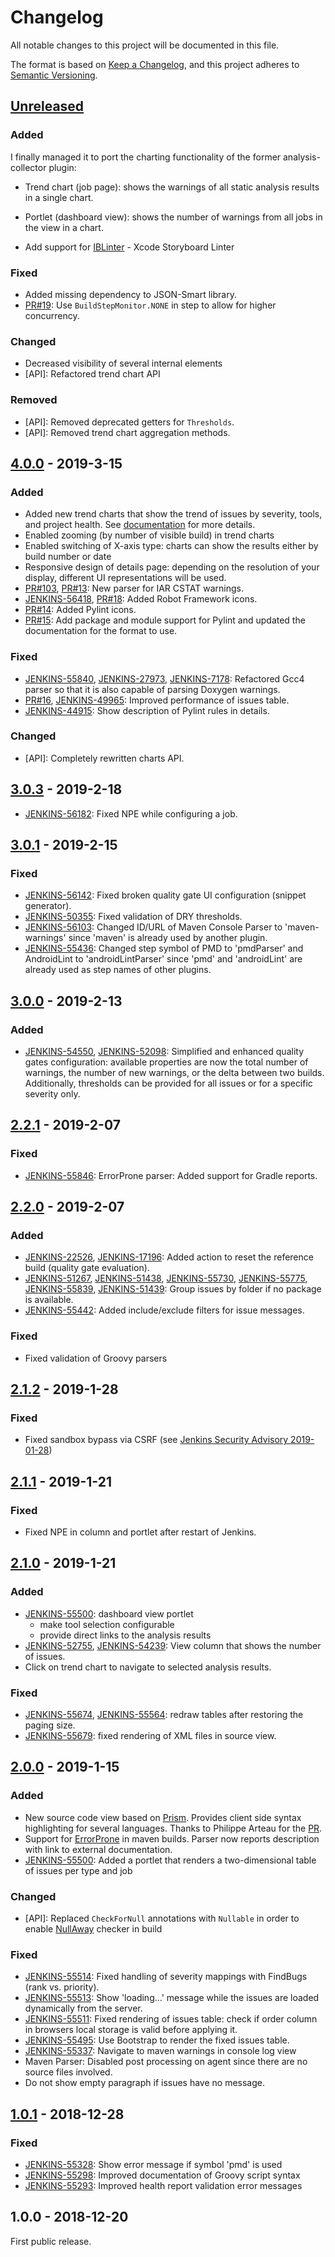# Changelog
All notable changes to this project will be documented in this file.

The format is based on [Keep a Changelog](https://keepachangelog.com/en/1.0.0/),
and this project adheres to [Semantic Versioning](https://semver.org/spec/v2.0.0.html).

## [Unreleased](https://github.com/jenkinsci/warnings-ng-plugin/compare/warnings-ng-4.0.0...master)

### Added 

I finally managed it to port the charting functionality of the former analysis-collector plugin:
- Trend chart (job page): shows the warnings of all static analysis results in a single chart. 
- Portlet (dashboard view): shows the number of warnings from all jobs in the view in a chart. 

- Add support for [IBLinter](https://github.com/IBDecodable/IBLinter) - Xcode Storyboard Linter

### Fixed

- Added missing dependency to JSON-Smart library.
- [PR#19](https://github.com/jenkinsci/warnings-ng-plugin/pull/13): Use `BuildStepMonitor.NONE` in step 
to allow for higher concurrency.

### Changed

- Decreased visibility of several internal elements
- \[API\]: Refactored trend chart API

### Removed

- \[API\]: Removed deprecated getters for `Thresholds`.
- \[API\]: Removed trend chart aggregation methods.

## [4.0.0](https://github.com/jenkinsci/warnings-ng-plugin/compare/warnings-ng-3.0.3...warnings-ng-4.0.0) - 2019-3-15

### Added
- Added new trend charts that show the trend of issues by severity, tools, and project health. See 
[documentation](https://github.com/jenkinsci/warnings-ng-plugin/blob/master/doc/Documentation.md#build-trend)
for more details.
- Enabled zooming (by number of visible build) in trend charts 
- Enabled switching of X-axis type: charts can show the results either by build number or date 
- Responsive design of details page: depending on the resolution of your display, different UI representations
will be used. 
- [PR#103](https://github.com/jenkinsci/analysis-model/pull/103),
[PR#13](https://github.com/jenkinsci/warnings-ng-plugin/pull/13): New parser for IAR CSTAT warnings.
- [JENKINS-56418](https://issues.jenkins-ci.org/browse/JENKINS-56418), 
[PR#18](https://github.com/jenkinsci/warnings-ng-plugin/pull/18): Added Robot Framework icons.
- [PR#14](https://github.com/jenkinsci/warnings-ng-plugin/pull/14): Added Pylint icons.
- [PR#15](https://github.com/jenkinsci/warnings-ng-plugin/pull/15): Add package and module support for Pylint 
and updated the documentation for the format to use.

### Fixed
- [JENKINS-55840](https://issues.jenkins-ci.org/browse/JENKINS-55840), 
[JENKINS-27973](https://issues.jenkins-ci.org/browse/JENKINS-27973),
[JENKINS-7178](https://issues.jenkins-ci.org/browse/JENKINS-7178): 
Refactored Gcc4 parser so that it is also capable of parsing Doxygen warnings.
- [PR#16](https://github.com/jenkinsci/warnings-ng-plugin/pull/16), 
[JENKINS-49965](https://issues.jenkins-ci.org/browse/JENKINS-49965): Improved performance of issues table.
- [JENKINS-44915](https://issues.jenkins-ci.org/browse/JENKINS-44915): Show description of Pylint rules in details.

### Changed
- \[API\]: Completely rewritten charts API.

## [3.0.3](https://github.com/jenkinsci/warnings-ng-plugin/compare/warnings-ng-3.0.1...warnings-ng-3.0.3) - 2019-2-18

- [JENKINS-56182](https://issues.jenkins-ci.org/browse/JENKINS-56182): 
Fixed NPE while configuring a job.

## [3.0.1](https://github.com/jenkinsci/warnings-ng-plugin/compare/warnings-ng-3.0.0...warnings-ng-3.0.1) - 2019-2-15

### Fixed
- [JENKINS-56142](https://issues.jenkins-ci.org/browse/JENKINS-56142): 
Fixed broken quality gate UI configuration (snippet generator).
- [JENKINS-50355](https://issues.jenkins-ci.org/browse/JENKINS-50355): 
Fixed validation of DRY thresholds.
- [JENKINS-56103](https://issues.jenkins-ci.org/browse/JENKINS-56103): 
Changed ID/URL of Maven Console Parser to 'maven-warnings' since 'maven' is already used by another plugin. 
- [JENKINS-55436](https://issues.jenkins-ci.org/browse/JENKINS-55436): 
Changed step symbol of PMD to 'pmdParser' and AndroidLint to 'androidLintParser' since 'pmd' and 'androidLint' are 
already used as step names of other plugins. 

## [3.0.0](https://github.com/jenkinsci/warnings-ng-plugin/compare/warnings-ng-2.2.1...warnings-ng-3.0.0) - 2019-2-13

### Added
- [JENKINS-54550](https://issues.jenkins-ci.org/browse/JENKINS-54550), 
[JENKINS-52098](https://issues.jenkins-ci.org/browse/JENKINS-52098):
Simplified and enhanced quality gates configuration: available properties are now the total number of warnings,
the number of new warnings, or the delta between two builds. Additionally, thresholds can be provided for all issues
or for a specific severity only.

## [2.2.1](https://github.com/jenkinsci/warnings-ng-plugin/compare/warnings-ng-2.2.0...warnings-ng-2.2.1) - 2019-2-07

### Fixed
- [JENKINS-55846](https://issues.jenkins-ci.org/browse/JENKINS-55846): 
ErrorProne parser: Added support for Gradle reports.

## [2.2.0](https://github.com/jenkinsci/warnings-ng-plugin/compare/warnings-ng-2.1.2...warnings-ng-2.2.0) - 2019-2-07

### Added
- [JENKINS-22526](https://issues.jenkins-ci.org/browse/JENKINS-22526), 
[JENKINS-17196](https://issues.jenkins-ci.org/browse/JENKINS-17196):
Added action to reset the reference build (quality gate evaluation).
- [JENKINS-51267](https://issues.jenkins-ci.org/browse/JENKINS-51267), 
[JENKINS-51438](https://issues.jenkins-ci.org/browse/JENKINS-51438),
[JENKINS-55730](https://issues.jenkins-ci.org/browse/JENKINS-55730),
[JENKINS-55775](https://issues.jenkins-ci.org/browse/JENKINS-55775),
[JENKINS-55839](https://issues.jenkins-ci.org/browse/JENKINS-55839),
[JENKINS-51439](https://issues.jenkins-ci.org/browse/JENKINS-51439): 
Group issues by folder if no package is available.
- [JENKINS-55442](https://issues.jenkins-ci.org/browse/JENKINS-55442): Added include/exclude filters for issue messages. 

### Fixed
- Fixed validation of Groovy parsers

## [2.1.2](https://github.com/jenkinsci/warnings-ng-plugin/compare/warnings-ng-2.1.1...warnings-ng-2.1.2) - 2019-1-28

### Fixed
- Fixed sandbox bypass via CSRF 
(see [Jenkins Security Advisory 2019-01-28](https://jenkins.io/security/advisory/2019-01-28/))

## [2.1.1](https://github.com/jenkinsci/warnings-ng-plugin/compare/warnings-ng-2.1.0...warnings-ng-2.1.1) - 2019-1-21

### Fixed
- Fixed NPE in column and portlet after restart of Jenkins.

## [2.1.0](https://github.com/jenkinsci/warnings-ng-plugin/compare/warnings-ng-2.0.0...warnings-ng-2.1.0) - 2019-1-21

### Added
- [JENKINS-55500](https://issues.jenkins-ci.org/browse/JENKINS-55500): dashboard view portlet
  - make tool selection configurable
  - provide direct links to the analysis results
- [JENKINS-52755](https://issues.jenkins-ci.org/browse/JENKINS-52755), [JENKINS-54239](https://issues.jenkins-ci.org/browse/JENKINS-54239):
View column that shows the number of issues.
- Click on trend chart to navigate to selected analysis results. 

### Fixed
- [JENKINS-55674](https://issues.jenkins-ci.org/browse/JENKINS-55674), [JENKINS-55564](https://issues.jenkins-ci.org/browse/JENKINS-55564): 
redraw tables after restoring the paging size.
- [JENKINS-55679](https://issues.jenkins-ci.org/browse/JENKINS-55679): fixed rendering of XML files in source view.

## [2.0.0](https://github.com/jenkinsci/warnings-ng-plugin/compare/warnings-ng-1.0.1...warnings-ng-2.0.0) - 2019-1-15

### Added
- New source code view based on [Prism](https://prismjs.com/). Provides client side syntax highlighting for 
several languages. Thanks to Philippe Arteau for the [PR](https://github.com/jenkinsci/warnings-plugin/pull/146).
- Support for [ErrorProne](http://errorprone.info) in maven builds. 
Parser now reports description with link to external documentation.
- [JENKINS-55500](https://issues.jenkins-ci.org/browse/JENKINS-55500): Added a portlet that renders a two-dimensional 
table of issues per type and job

### Changed
- \[API\]: Replaced `CheckForNull` annotations with `Nullable` in order to enable 
[NullAway](https://github.com/uber/NullAway) checker in build

### Fixed
- [JENKINS-55514](https://issues.jenkins-ci.org/browse/JENKINS-55514): 
Fixed handling of severity mappings with FindBugs (rank vs. priority).
- [JENKINS-55513](https://issues.jenkins-ci.org/browse/JENKINS-55513): 
Show 'loading...' message while the issues are loaded dynamically from the server.
- [JENKINS-55511](https://issues.jenkins-ci.org/browse/JENKINS-55511): 
Fixed rendering of issues table: check if order column in browsers local storage is valid before applying it.
- [JENKINS-55495](https://issues.jenkins-ci.org/browse/JENKINS-55495): 
Use Bootstrap to render the fixed issues table.
- [JENKINS-55337](https://issues.jenkins-ci.org/browse/JENKINS-55337): 
Navigate to maven warnings in console log view
- Maven Parser: Disabled post processing on agent since there are no source files involved.
- Do not show empty paragraph if issues have no message.

## [1.0.1](https://github.com/jenkinsci/warnings-ng-plugin/compare/warnings-ng-1.0.0...warnings-ng-1.0.1) - 2018-12-28

### Fixed
- [JENKINS-55328](https://issues.jenkins-ci.org/browse/JENKINS-55328): Show error message if symbol 'pmd' is used
- [JENKINS-55298](https://issues.jenkins-ci.org/browse/JENKINS-55298): Improved documentation of Groovy script syntax 
- [JENKINS-55293](https://issues.jenkins-ci.org/browse/JENKINS-55293): Improved health report validation error messages 

## 1.0.0 - 2018-12-20

First public release.

<!---
## 1.0.0 - year-month-day
### Added
- One 
- Two 

### Changed
- One 
- Two 

### Deprecated
- One 
- Two 

### Removed
- One 
- Two 

### Fixed
- One 
- Two 

### Security
- One 
- Two 

# Git Log

[Unreleased]: https://github.com/olivierlacan/keep-a-changelog/compare/v1.0.0...HEAD
[1.0.0]: https://github.com/olivierlacan/keep-a-changelog/compare/v0.3.0...v1.0.0

-->
